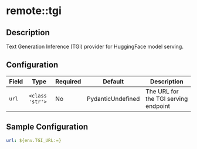 # remote::tgi

## Description

Text Generation Inference (TGI) provider for HuggingFace model serving.

## Configuration

| Field | Type | Required | Default | Description |
|-------|------|----------|---------|-------------|
| `url` | `<class 'str'>` | No | PydanticUndefined | The URL for the TGI serving endpoint |

## Sample Configuration

```yaml
url: ${env.TGI_URL:=}

```

